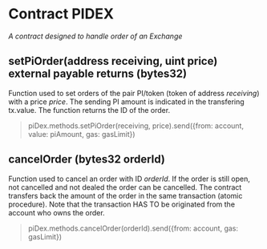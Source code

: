 # Contract PIDEX

*A contract designed to handle order of an Exchange*

## setPiOrder(address receiving, uint price) external payable returns (bytes32)

Function used to set orders of the pair PI/token (token of address *receiving*) with a price *price*. The sending PI amount is indicated in the transfering tx.value. The function returns the ID of the order.

> piDex.methods.setPiOrder(receiving, price).send({from: account, value: piAmount, gas: gasLimit})

## cancelOrder (bytes32 orderId)

Function used to cancel an order with ID *orderId*. If the order is still open, not cancelled and not dealed the order can be cancelled. The contract transfers back the amount of the order in the same transaction (atomic procedure). Note that the transaction HAS TO be originated from the account who owns the order.

>piDex.methods.cancelOrder(orderId).send({from: account, gas: gasLimit})